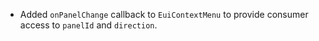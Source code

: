 - Added `onPanelChange` callback to `EuiContextMenu` to provide consumer access to `panelId` and `direction`.
